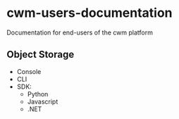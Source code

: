 # cwm-users-documentation

Documentation for end-users of the cwm platform

## Object Storage

* Console
* CLI
* SDK:
    * Python
    * Javascript
    * .NET
